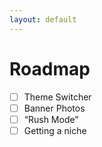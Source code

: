```yaml
---
layout: default
---
```

# Roadmap
- [ ] Theme Switcher
- [ ] Banner Photos
- [ ] “Rush Mode”
- [ ] Getting a niche